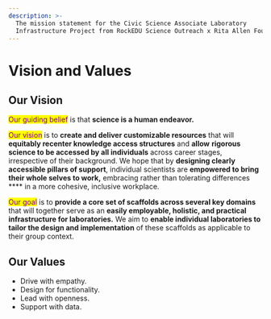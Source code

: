 ```yaml
---
description: >-
  The mission statement for the Civic Science Associate Laboratory
  Infrastructure Project from RockEDU Science Outreach x Rita Allen Foundation.
---
```


# Vision and Values

## Our Vision

<mark style="color:purple;">Our guiding belief</mark> is that **science is a human endeavor.**

<mark style="color:purple;">Our vision</mark> is to **create and deliver customizable resources** that will **equitably recenter knowledge access structures** and **allow** **rigorous science to be accessed by all individuals** across career stages, irrespective of their background. We hope that by **designing clearly accessible pillars of support**, individual scientists are **empowered to bring their whole selves to work,** embracing rather than tolerating differences **** in a more cohesive, inclusive workplace.

<mark style="color:purple;">Our goal</mark> is to **provide a core set of scaffolds across several key domains** that will together serve as an **easily employable, holistic, and practical infrastructure for laboratories.** We aim to **enable individual laboratories to tailor the design and implementation** of these scaffolds as applicable to their group context.&#x20;

## Our Values

* Drive with empathy.
* Design for functionality.
* Lead with openness.
* Support with data.



